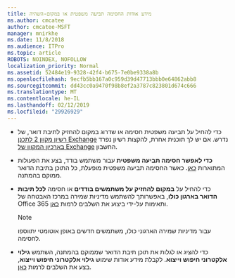 ```yaml
---
title: מידע אודות החסימה תביעה משפטית או במקום-השהיה
ms.author: cmcatee
author: cmcatee-MSFT
manager: mnirkhe
ms.date: 11/8/2018
ms.audience: ITPro
ms.topic: article
ROBOTS: NOINDEX, NOFOLLOW
localization_priority: Normal
ms.assetid: 52484e19-9328-42f4-b675-7e0be9338a8b
ms.openlocfilehash: 9ecfb5bb167a0c959d39d47713bbb0e64862abb8
ms.sourcegitcommit: dd43cc0a9470f98b8ef2a3787c823801d674c666
ms.translationtype: MT
ms.contentlocale: he-IL
ms.lasthandoff: 02/12/2019
ms.locfileid: "29926929"
---
```

- כדי להחיל על תביעה משפטית חסימה או שדרוג במקום להחזיק לתיבת דואר, של [רשיון מקוון 2 לתכנן Exchange](https://docs.microsoft.com/office365/servicedescriptions/office-365-platform-service-description/office-365-plan-options) נדרש. אם יש לך תוכנית אחרת, להקצות רשיון נפרד [בארכיון המקוון של Exchange](https://docs.microsoft.com/office365/servicedescriptions/exchange-online-archiving-service-description/exchange-online-archiving-service-description) החשבון. 
    
- **כדי לאפשר חסימה תביעה משפטית** עבור משתמש בודד, בצע את הפעולות המתוארות [כאן](https://docs.microsoft.com/office365/SecurityCompliance/place-a-mailbox-on-litigation-hold). כאשר החסימה תביעה משפטית מופעלת, כל התוכן בתיבת הדואר ממוקם בהמתנה.
    
- כדי להחיל על **במקום להחזיק על משתמשים בודדים** או חסימה **לכל תיבות הדואר בארגון כולו**, באפשרותך להשתמש מדיניות שמירה במרכז האבטחה של Office 365 ותאימות על-ידי ביצוע את השלבים לרמות [כאן](https://docs.microsoft.com/Office365/securitycompliance/retention-policies ).
    
    > [!NOTE]
    > עבור מדיניות שמירה הארגוני כולו, משתמשים חדשים באופן אוטומטי יתווספו לחסימה. 
  
- כדי להציג או לגלות את תוכן תיבת הדואר שממוקם בהמתנה, השתמש **גילוי אלקטרוני חיפוש וייצוא**. לקבלת מידע אודות שימוש **גילוי אלקטרוני חיפוש וייצוא**, בצע את השלבים לרמות [כאן](https://docs.microsoft.com/office365/securitycompliance/export-search-results).
    

